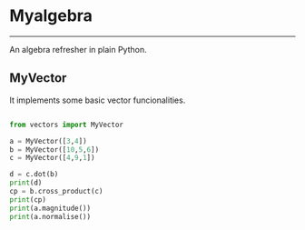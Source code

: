 # Myalgebra
----

An algebra refresher in plain Python.

## MyVector

It implements some basic vector funcionalities.

```python

from vectors import MyVector

a = MyVector([3,4])
b = MyVector([10,5,6])
c = MyVector([4,9,1])

d = c.dot(b)
print(d)
cp = b.cross_product(c)
print(cp)
print(a.magnitude())
print(a.normalise())

```
